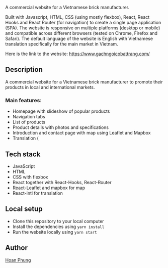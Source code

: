 A commercial website for a Vietnamese brick manufacturer.

Built with Javascript, HTML, CSS (using mostly flexbox), React, React Hooks and React Router (for navigation) to create a single page application (SPA). The website is responsive on multiple platforms (desktop or mobile) and compatible across different browsers (tested on Chrome, Firefox and Safari). The default language of the website is English with Vietnamese translation specifically for the main market in Vietnam.

Here is the link to the website: https://www.gachngoicobattrang.com/

## Description
A commercial website for a Vietnamese brick manufacturer to promote their products in local and international markets.

### Main features:
- Homepage with slideshow of popular products
- Navigation tabs
- List of products
- Product details with photos and specifications
- Introduction and contact page with map using Leaflet and Mapbox
- Translation (


## Tech stack
* JavaScript
* HTML
* CSS with flexbox
* React together with React-Hooks, React-Router
* React-Leaflet and mapbox for map
* React-intl for translation

## Local setup
* Clone this repository to your local computer
* Install the dependencies using `yarn install`
* Run the website locally using `yarn start`

## Author
[Hoan Phung](https://www.linkedin.com/in/hoanphung)

